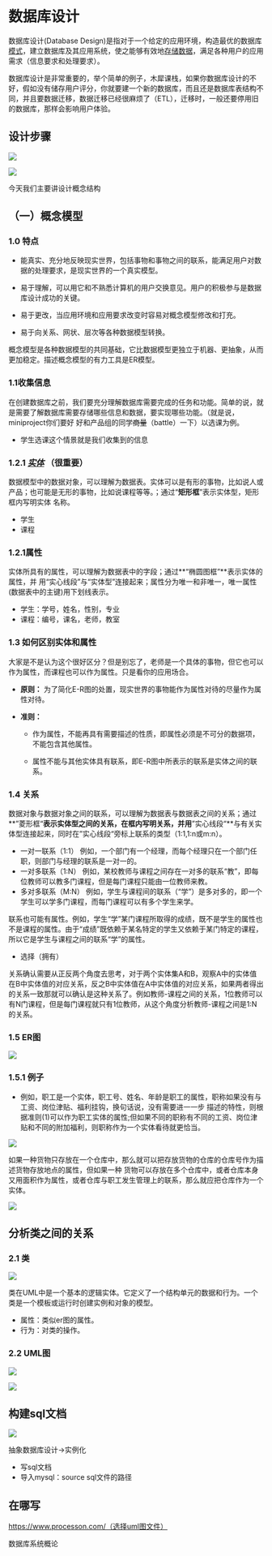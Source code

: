 # 数据库设计

数据库设计(Database Design)是指对于一个给定的应用环境，构造最优的数据库[模式](https://baike.baidu.com/item/模式/700029)，建立数据库及其应用系统，使之能够有效地[存储数据](https://baike.baidu.com/item/存储数据/14717603)，满足各种用户的应用需求（信息要求和处理要求）。



数据库设计是非常重要的，举个简单的例子，木犀课栈，如果你数据库设计的不好，假如没有储存用户评分，你就要建一个新的数据库，而且还是数据库表结构不同，并且要数据迁移，数据迁移已经很麻烦了（ETL），迁移时，一般还要停用旧的数据库，那样会影响用户体验。

## 设计步骤

![](https://i.loli.net/2020/12/12/76vluYPQXOF2jBd.jpg)

![](https://i.loli.net/2020/12/12/OaKGgN86pi2IBf7.jpg)

今天我们主要讲设计概念结构

## （一）概念模型

### 1.0 特点

- 能真实、充分地反映现实世界，包括事物和事物之间的联系，能满足用户对数据的处理要求，是现实世界的一个真实模型。

- 易于理解，可以用它和不熟悉计算机的用户交换意见。用户的积极参与是数据库设计成功的关键。

- 易于更改，当应用环境和应用要求改变时容易对概念模型修改和打充。

- 易于向关系、网状、层次等各种数据模型转换。

概念模型是各种数据模型的共同基础，它比数据模型更独立于机器、更抽象，从而更加稳定。描述概念模型的有力工具是ER模型。

### 1.1收集信息

​	在创建数据库之前，我们要充分理解数据库需要完成的任务和功能。简单的说，就是需要了解数据库需要存储哪些信息和数据，要实现哪些功能。（就是说，miniproject你们要好	好和产品组的同学~~商量~~（battle）一下）以选课为例。

- 学生选课这个情景就是我们收集到的信息

### 1.2.1 ***<u>实体</u>*** （很重要） 

​	数据模型中的数据对象，可以理解为数据表。实体可以是有形的事物，比如说人或产品；也可能是无形的事物，比如说课程等等。；通过“**矩形框**”表示实体型，矩形框内写明实体	名称。

- 学生
- 课程

### 1.2.1属性

​	实体所具有的属性，可以理解为数据表中的字段；通过**“椭圆图框”**表示实体的属性，并	用“实心线段”与“实体型”连接起来；属性分为唯一和非唯一，唯一属性(数据表中的主键)用下划线表示。

- 学生：学号，姓名，性别，专业
- 课程：编号，课名，老师，教室

### 1.3 如何区别实体和属性

大家是不是认为这个很好区分？但是别忘了，老师是一个具体的事物，但它也可以作为属性，而课程也可以作为属性。只是看你的应用场合。

- **原则：** 为了简化E-R图的处置，现实世界的事物能作为属性对待的尽量作为属性对待。

- **准则：** 

  - 作为属性，不能再具有需要描述的性质，即属性必须是不可分的数据项，不能包含其他属性。

  - 属性不能与其他实体具有联系，即E-R图中所表示的联系是实体之间的联系。

### 1.4 关系

​	数据对象与数据对象之间的联系，可以理解为数据表与数据表之间的关系；通过**”菱形框“**表示实体型之间的关系，在框内写明关系，并用**”实心线段“**与有关实体型连接起来，同时在”实心线段“旁标上联系的类型（1:1,1:n或m:n）。

- 一对一联系（1:1）
    例如，一个部门有一个经理，而每个经理只在一个部门任职，则部门与经理的联系是一对一的。
- 一对多联系（1:N）
    例如，某校教师与课程之间存在一对多的联系“教”，即每位教师可以教多门课程，但是每门课程只能由一位教师来教。
- 多对多联系（M:N）
    例如，学生与课程间的联系（“学”）是多对多的，即一个学生可以学多门课程，而每门课程可以有多个学生来学。

联系也可能有属性。例如，学生“学”某门课程所取得的成绩，既不是学生的属性也不是课程的属性。由于“成绩”既依赖于某名特定的学生又依赖于某门特定的课程，所以它是学生与课程之间的联系“学”的属性。

- 选择（拥有）

关系确认需要从正反两个角度去思考，对于两个实体集A和B，观察A中的实体值在B中实体值的对应关系，反之B中实体值在A中实体值的对应关系，如果两者得出的关系一致那就可以确认是这种关系了。例如教师-课程之间的关系，1位教师可以有N门课程，但是每门课程就只有1位教师，从这个角度分析教师-课程之间是1:N的关系。

### 1.5 ER图

![](https://i.loli.net/2020/12/12/vUnfIPgzSB89A1p.png)

### 1.5.1 例子

- 例如，职工是一个实体，职工号、姓名、年龄是职工的属性，职称如果没有与工资、岗位津贴、福利挂钩，换句话说，没有需要进一一步 描述的特性，则根据准则(1)可以作为职工实体的属性;但如果不同的职称有不同的工资、岗位津贴和不同的附加福利，则职称作为一个实体看待就更恰当。

![](https://i.loli.net/2020/12/12/JqGV7rSaKAgQDYt.jpg)

如果一种货物只存放在一个仓库中，那么就可以把存放货物的仓库的仓库号作为描述货物存放地点的属性，但如果一种 货物可以存放在多个仓库中，或者仓库本身又用面积作为属性，或者仓库与职工发生管理上的联系，那么就应把仓库作为一个实体。

![](https://i.loli.net/2020/12/12/p7Qi5hxHzctVSvR.jpg)



## 分析类之间的关系

### 2.1 类

![](http://www.sparxsystems.cn/images/screenshots/umldb_1.gif)

类在UML中是一个基本的逻辑实体。它定义了一个结构单元的数据和行为。一个类是一个模板或运行时创建实例和对象的模型。

- 属性：类似er图的属性。
- 行为：对类的操作。

### 2.2 UML图

![](https://i.loli.net/2020/12/11/IdfNpzosuHOeiEy.png)

![](https://i.loli.net/2020/12/12/slhZ13RyPq2u75i.jpg)

## 构建sql文档

![](https://images2015.cnblogs.com/blog/1015711/201609/1015711-20160930085939235-498294044.png)

抽象数据库设计->实例化

- 写sql文档
- 导入mysql：source sql文件的路径



## 在哪写

https://www.processon.com/（选择uml图文件）

数据库系统概论

